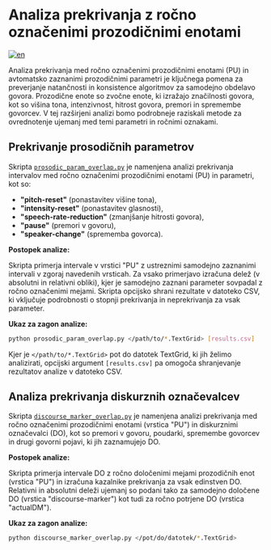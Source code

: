 # Analiza prekrivanja z ročno označenimi prozodičnimi enotami

[![en](https://img.shields.io/badge/lang-en-blue.svg)](overlap_analysis.md)

Analiza prekrivanja med ročno označenimi prozodičnimi enotami (PU) in avtomatsko zaznanimi prozodičnimi parametri je ključnega pomena za preverjanje natančnosti in konsistence algoritmov za samodejno obdelavo govora. Prozodične enote so zvočne enote, ki izražajo značilnosti govora, kot so višina tona, intenzivnost, hitrost govora, premori in spremembe govorcev. V tej razširjeni analizi bomo podrobneje raziskali metode za ovrednotenje ujemanj med temi parametri in ročnimi oznakami.

## Prekrivanje prosodičnih parametrov

Skripta [`prosodic_param_overlap.py`](../prosodic_param_overlap.py) je namenjena analizi prekrivanja intervalov med ročno označenimi prozodičnimi enotami (PU) in parametri, kot so:

- **"pitch-reset"** (ponastavitev višine tona),
- **"intensity-reset"** (ponastavitev glasnosti),
- **"speech-rate-reduction"** (zmanjšanje hitrosti govora),
- **"pause"** (premori v govoru),
- **"speaker-change"** (sprememba govorca).

**Postopek analize:**

Skripta primerja intervale v vrstici "PU" z ustreznimi samodejno zaznanimi intervali v zgoraj navedenih vrsticah. Za vsako primerjavo izračuna delež (v absolutni in relativni obliki), kjer je samodejno zaznani parameter sovpadal z ročno označenimi mejami. Skripta opcijsko shrani rezultate v datoteko CSV, ki vključuje podrobnosti o stopnji prekrivanja in neprekrivanja za vsak parameter.

**Ukaz za zagon analize:**

```bash
python prosodic_param_overlap.py </path/to/*.TextGrid> [results.csv]
```

Kjer je `</path/to/*.TextGrid>` pot do datotek TextGrid, ki jih želimo analizirati, opcijski argument `[results.csv]` pa omogoča shranjevanje rezultatov analize v datoteko CSV.

## Analiza prekrivanja diskurznih označevalcev

Skripta [`discourse_marker_overlap.py`](../discourse_marker_overlap.py) je namenjena analizi prekrivanja med ročno označenimi prozodičnimi enotami (vrstica "PU") in diskurznimi označevalci (DO), kot so premori v govoru, poudarki, spremembe govorcev in drugi govorni pojavi, ki jih zaznamujejo DO.

**Postopek analize:**

Skripta primerja intervale DO z ročno določenimi mejami prozodičnih enot (vrstica "PU") in izračuna kazalnike prekrivanja za vsak edinstven DO. Relativni in absolutni deleži ujemanj so podani tako za samodejno določene DO (vrstica "discourse-marker") kot tudi za ročno potrjene DO (vrstica "actualDM"). 

**Ukaz za zagon analize:**

```bash
python discourse_marker_overlap.py </pot/do/datotek/*.TextGrid>
```
